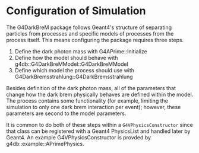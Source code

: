 # Configuration of Simulation

The G4DarkBreM package follows Geant4's structure of separating
particles from processes and specific models of processes from
the process itself. This means configuring the package
requires three steps.
1. Define the dark photon mass with G4APrime::Initialize
2. Define how the model should behave with g4db::G4DarkBreMModel::G4DarkBreMModel
3. Define which model the process should use with G4DarkBremsstrahlung::G4DarkBremsstrahlung

Besides definition of the dark photon mass, all of the parameters
that change how the dark brem physically behaves are defined within
the model. The process contains some functionality (for example,
limiting the simulation to only one dark brem interaction per event);
however, these parameters are second to the model parameters.

It is common to do both of these steps within a `G4VPhysicsConstructor`
since that class can be registered with a Geant4 PhysicsList and handled
later by Geant4. An example G4VPhysicsConstructor is provded by
g4db::example::APrimePhysics.
